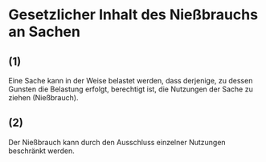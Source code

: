 # Gesetzlicher Inhalt des Nießbrauchs an Sachen



## (1)

 Eine Sache kann in der Weise belastet werden, dass derjenige, zu dessen Gunsten die Belastung erfolgt, berechtigt ist, die Nutzungen der Sache zu ziehen (Nießbrauch).

## (2)

 Der Nießbrauch kann durch den Ausschluss einzelner Nutzungen beschränkt werden. 

